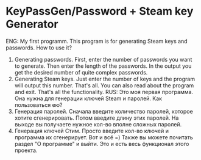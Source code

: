 # KeyPassGen/Password + Steam key Generator
ENG: My first programm. 
This program is for generating Steam keys and passwords.
How to use it?
1. Generating passwords.
First, enter the number of passwords you want to generate. Then enter the length of the passwords.
In the output you get the desired number of quite complex passwords.
2. Generating Steam keys.
Just enter the number of keys and the program will output this number. That's all.
You can also read about the program and exit.
That's all the functionality.
RUS: Это моя первая программа.
Она нужна для генерации ключей Steam и паролей.
Как пользоваться ею?
1. Генерация паролей.
Сначала введите количество паролей, которое хотите сгенерировать. Потом введите длину этих паролей.
На выходе вы получаете нужное кол-во вполне сложных паролей.
2. Генерация ключей Стим.
Просто введите кол-во ключей и программа их сгенерирует. Вот и всё =)
Также вы можете почитать раздел "О программе" и выйти.
Это и есть весь функционал этого проекта.
